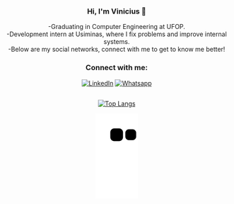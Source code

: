<div align="center">

  ### Hi, I'm Vinicius :wave:
  
  -Graduating in Computer Engineering at UFOP.<br>
  -Development intern at Usiminas, where I fix problems and improve internal systems.<br>
  -Below are my social networks, connect with me to get to know me better!<br>

  ### Connect with me:
  [![LinkedIn](https://img.shields.io/badge/LinkedIn-0077B5?style=for-the-badge&logo=linkedin&logoColor=white)](https://www.linkedin.com/in/vinicius-alochio/)
  [![Whatsapp](https://img.shields.io/badge/WhatsApp-25D366?style=for-the-badge&logo=whatsapp&logoColor=white)](https://web.whatsapp.com/send?phone=5528999515181)
  ##
  [![Top Langs](https://github-readme-stats.vercel.app/api/top-langs/?username=Alochio&layout=compact&theme=dracula)](https://github.com/anuraghazra/github-readme-stats)

  ![snake gif](https://github.com/Alochio/Alochio/blob/output/github-contribution-grid-snake.svg)
 
 </div>
